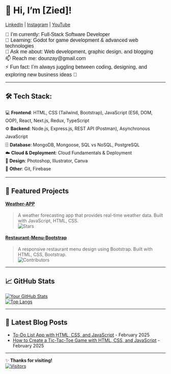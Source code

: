 # 👋 Hi, I’m [Zied]!

[LinkedIn](https://www.linkedin.com/in/zied-meddeb-7087a2266/) | [Instagram](https://www.instagram.com/zied.mb/) | [YouTube](https://www.youtube.com/@zied_mb)

<div style="font-size: 16px; font-family: Arial, sans-serif;">
    🔭 I’m currently: Full-Stack Software Developer<br>
    🌱 Learning: Godot for game development & advanced web technologies<br>
    💬 Ask me about: Web development, graphic design, and blogging<br>
    📫 Reach me: dounzay@gmail.com<br>
    ⚡ Fun fact: I’m always juggling between coding, designing, and exploring new business ideas 🚀
</div>

---

## 🛠️ Tech Stack:  
<div style="font-size: 14px; line-height: 1.8;">
    💻 <strong>Frontend</strong>: HTML, CSS (Tailwind, Bootstrap), JavaScript (ES6, DOM, OOP), React, Next.js, Redux, TypeScript<br>
    ⚙️ <strong>Backend</strong>: Node.js, Express.js, REST API (Postman), Asynchronous JavaScript<br>
    🗄️ <strong>Database</strong>: MongoDB, Mongoose, SQL vs NoSQL, PostgreSQL<br>
    ☁️ <strong>Cloud & Deployment</strong>: Cloud Fundamentals & Deployment<br>
    🎨 <strong>Design</strong>: Photoshop, Illustrator, Canva<br>
    🚀 <strong>Other</strong>: Git, Firebase  
</div>

---

## 🚀 Featured Projects

#### [Weather-APP](https://github.com/zied-mb/Weather-APP)  
> A weather forecasting app that provides real-time weather data. Built with JavaScript, HTML, CSS.  
> ![Stars](https://img.shields.io/github/stars/zied-mb/Weather-APP?style=social)

#### [Restaurant-Menu-Bootstrap](https://github.com/zied-mb/Restaurant-Menu-Bootstrap)  
> A responsive restaurant menu design using Bootstrap. Built with HTML, CSS, Bootstrap.  
> ![Contributors](https://img.shields.io/github/contributors/zied-mb/Restaurant-Menu-Bootstrap?style=flat)

---

## 📈 GitHub Stats

[![Your GitHub Stats](https://github-readme-stats.vercel.app/api?username=zied-mb&show_icons=true&theme=radical)](https://github.com/zied-mb)  
[![Top Langs](https://github-readme-stats.vercel.app/api/top-langs/?username=zied-mb&layout=compact&theme=radical)](https://github.com/zied-mb)

---

## 📝 Latest Blog Posts

- [To-Do List App with HTML, CSS, and JavaScript](https://zenicdev.blogspot.com/2025/02/to-do-list-app-with-html-css-and.html) - February 2025  
- [How to Create a Tic-Tac-Toe Game with HTML, CSS, and JavaScript](https://zenicdev.blogspot.com/2025/02/how-to-create-tic-tac-toe-game-with.html) - February 2025  

---

✨ **Thanks for visiting!**  
[![Visitors](https://visitor-badge.laobi.icu/badge?page_id=zied-mb.zied-mb)](https://github.com/zied-mb)
